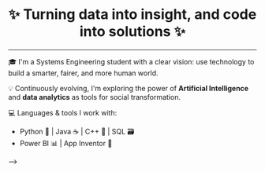 <h1 align="center">✨ Turning data into insight, and code into solutions ✨</h1>

---

🎓 I'm a Systems Engineering student with a clear vision: use technology to build a smarter, fairer, and more human world.

💡 Continuously evolving, I'm exploring the power of **Artificial Intelligence** and **data analytics** as tools for social transformation.

💻 Languages & tools I work with:
- Python 🐍 | Java ☕ | C++ 🔧 | SQL 🗃️  
- Power BI 📊 | App Inventor 📱

-->
